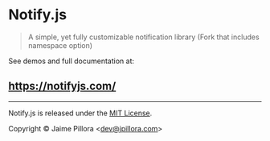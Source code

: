Notify.js
=====

> A simple, yet fully customizable notification library (Fork that includes namespace option)

See demos and full documentation at:

## https://notifyjs.com/

----

Notify.js is released under the [MIT License](https://opensource.org/licenses/MIT).

Copyright © Jaime Pillora &lt;dev@jpillora.com&gt;
